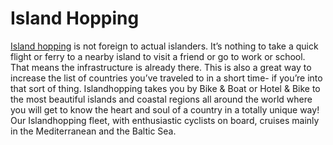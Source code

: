 # Island Hopping
[Island hopping](https://littletravellers.gr/Athens-and-island-hopping-special-offer) is not foreign to actual islanders. It’s nothing to take a quick flight or ferry to a nearby island to visit a friend or go to work or school. That means the infrastructure is already there. This is also a great way to increase the list of countries you’ve traveled to in a short time- if you’re into that sort of thing.
Islandhopping takes you by Bike & Boat or Hotel & Bike to the most beautiful islands and coastal regions all around the world where you will get to know the heart and soul of a country in a totally unique way! Our Islandhopping fleet, with enthusiastic cyclists on board, cruises mainly in the Mediterranean and the Baltic Sea.
